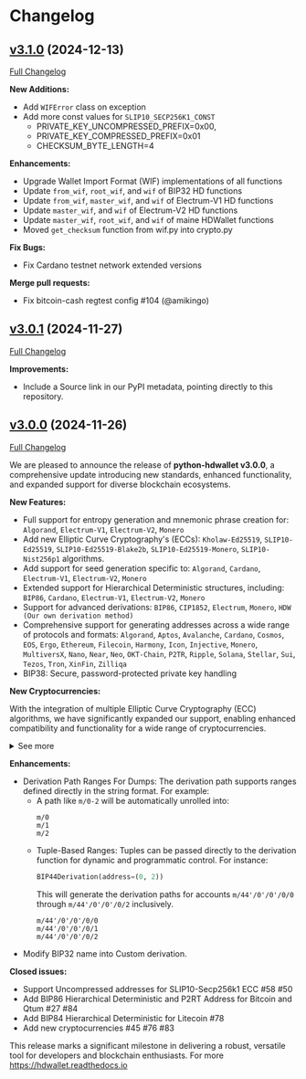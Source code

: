 # Changelog

## [v3.1.0](https://github.com/talonlab/python-hdwallet/tree/v3.1.0) (2024-12-13)

[Full Changelog](https://github.com/talonlab/python-hdwallet/compare/v3.0.1...v3.1.0)

**New Additions:**

- Add `WIFError` class on exception
- Add more const values for `SLIP10_SECP256K1_CONST`
  - PRIVATE_KEY_UNCOMPRESSED_PREFIX=0x00, 
  - PRIVATE_KEY_COMPRESSED_PREFIX=0x01 
  - CHECKSUM_BYTE_LENGTH=4

**Enhancements:**

- Upgrade Wallet Import Format (WIF) implementations of all functions
- Update `from_wif`, `root_wif`, and `wif` of BIP32 HD functions
- Update `from_wif`, `master_wif`, and `wif` of Electrum-V1 HD functions
- Update `master_wif`, and `wif` of Electrum-V2 HD functions
- Update `master_wif`, `root_wif`, and `wif` of maine HDWallet functions
- Moved `get_checksum` function from wif.py into crypto.py

**Fix Bugs:**

- Fix Cardano testnet network extended versions

**Merge pull requests:**

- Fix bitcoin-cash regtest config #104 (@amikingo)

## [v3.0.1](https://github.com/talonlab/python-hdwallet/tree/v3.0.1) (2024-11-27)

[Full Changelog](https://github.com/talonlab/python-hdwallet/compare/v3.0.0...v3.0.1)

**Improvements:**

- Include a Source link in our PyPI metadata, pointing directly to this repository. 

## [v3.0.0](https://github.com/talonlab/python-hdwallet/tree/v3.0.0) (2024-11-26)

[Full Changelog](https://github.com/talonlab/python-hdwallet/compare/v2.2.1...v3.0.0)

We are pleased to announce the release of **python-hdwallet v3.0.0**, a comprehensive update introducing new standards, enhanced functionality, and expanded support for diverse blockchain ecosystems.

**New Features:**

- Full support for entropy generation and mnemonic phrase creation for: ``Algorand``, ``Electrum-V1``, ``Electrum-V2``, ``Monero``
-  Add new Elliptic Curve Cryptography's (ECCs): ``Kholaw-Ed25519``, ``SLIP10-Ed25519``, ``SLIP10-Ed25519-Blake2b``, ``SLIP10-Ed25519-Monero``, ``SLIP10-Nist256p1`` algorithms.
- Add support for seed generation specific to: ``Algorand``, ``Cardano``,  ``Electrum-V1``, ``Electrum-V2``, ``Monero``
- Extended support for Hierarchical Deterministic structures, including: ``BIP86``, ``Cardano``, ``Electrum-V1``, ``Electrum-V2``, ``Monero``
- Support for advanced derivations: ``BIP86``, ``CIP1852``, ``Electrum``, ``Monero``, ``HDW (Our own derivation method)`` 
- Comprehensive support for generating addresses across a wide range of protocols and formats: ``Algorand``, ``Aptos``, ``Avalanche``, ``Cardano``, ``Cosmos``, ``EOS``, ``Ergo``, ``Ethereum``, ``Filecoin``, ``Harmony``, ``Icon``, ``Injective``, ``Monero``, ``MultiversX``, ``Nano``, ``Near``, ``Neo``, ``OKT-Chain``, ``P2TR``, ``Ripple``, ``Solana``, ``Stellar``, ``Sui``, ``Tezos``, ``Tron``, ``XinFin``, ``Zilliqa``
- BIP38: Secure, password-protected private key handling

**New Cryptocurrencies:**

With the integration of multiple Elliptic Curve Cryptography (ECC) algorithms, we have significantly expanded our support, enabling enhanced compatibility and functionality for a wide range of cryptocurrencies.

<details>
  <summary>See more</summary><br/>


| Name             | Symbol | Coin Type |             Networks             |
|:-----------------|:------:|:---------:|:--------------------------------:|
| Adcoin           |  ACC   |    161    |            `mainnet`             |
| Akash-Network    |  AKT   |    118    |            `mainnet`             |
| Algorand         |  ALGO  |    283    |            `mainnet`             |
| Aptos            |  APT   |    637    |            `mainnet`             |
| Arbitrum         |  ARB   |    60     |            `mainnet`             |
| Avalanche        |  AVAX  |   9000    |            `mainnet`             |
| Avian            |  AVN   |    921    |            `mainnet`             |
| Axelar           |  AXL   |    118    |            `mainnet`             |
| Band-Protocol    |  BAND  |    494    |            `mainnet`             |
| Binance          |  BNB   |    714    |            `mainnet`             |
| Bitcoin-Atom     |  BCA   |    185    |            `mainnet`             |
| Bitcoin-Cash-SLP |  SLP   |    145    |       `mainnet`, `testnet`       |
| Bitcoin-Green    |  BITG  |    222    |            `mainnet`             |
| Bitcoin-Private  |  BTCP  |    183    |       `mainnet`, `testnet`       |
| Cardano          |  ADA   |   1815    |       `mainnet`, `testnet`       |
| Celo             |  CELO  |   52752   |            `mainnet`             |
| Chihuahua        |  HUA   |    118    |            `mainnet`             |
| Cosmos           |  ATOM  |    118    |            `mainnet`             |
| DeepOnion        | ONION  |    305    |            `mainnet`             |
| Divi             |  DIVI  |    301    |       `mainnet`, `testnet`       |
| eCash            |  XEC   |    145    |       `mainnet`, `testnet`       |
| E-coin           |  ECN   |    115    |            `mainnet`             |
| e-Gulden         |  EFL   |    78     |            `mainnet`             |
| EOS              |  EOS   |    194    |            `mainnet`             |
| Ergo             |  ERG   |    429    |       `mainnet`, `testnet`       |
| Evrmore          |  EVR   |    175    |       `mainnet`, `testnet`       |
| Fantom           |  FTM   |    60     |            `mainnet`             |
| Fetch.ai         |  FET   |    118    |            `mainnet`             |
| Filecoin         |  FIL   |    461    |            `mainnet`             |
| Firo             |  FIRO  |    136    |            `mainnet`             |
| Foxdcoin         |  FOXD  |    175    |       `mainnet`, `testnet`       |
| Harmony          |  ONE   |   1023    |            `mainnet`             |
| Horizen          |  ZEN   |    121    |            `mainnet`             |
| Huobi-Token      |   HT   |    553    |            `mainnet`             |
| Icon             |  ICX   |    74     |            `mainnet`             |
| Injective        |  INJ   |    60     |            `mainnet`             |
| InsaneCoin       |  INSN  |    68     |            `mainnet`             |
| IRISnet          |  IRIS  |    566    |            `mainnet`             |
| Kava             |  KAVA  |    459    |            `mainnet`             |
| Landcoin         |  LDCN  |    63     |            `mainnet`             |
| Metis            | METIS  |    60     |            `mainnet`             |
| Monero           |  XMR   |    128    | `mainnet`, `stagenet`, `testnet` |
| Monk             |  MONK  |    214    |            `mainnet`             |
| MultiversX       |  EGLD  |    508    |            `mainnet`             |
| Nano             |  XNO   |    165    |            `mainnet`             |
| Near             |  NEAR  |    397    |            `mainnet`             |
| Neo              |  NEO   |    888    |            `mainnet`             |
| Nine-Chronicles  |  NCG   |    567    |            `mainnet`             |
| OKT-Chain        |  OKT   |    996    |            `mainnet`             |
| Onix             |  ONX   |    174    |            `mainnet`             |
| Ontology         |  ONT   |   1024    |            `mainnet`             |
| Optimism         |   OP   |    60     |            `mainnet`             |
| Osmosis          |  OSMO  |    118    |            `mainnet`             |
| Particl          |  PART  |    44     |            `mainnet`             |
| Pi-Network       |   PI   |  314159   |            `mainnet`             |
| Polygon          | MATIC  |    60     |            `mainnet`             |
| PoSW-Coin        |  POSW  |    47     |            `mainnet`             |
| Ripple           |  XRP   |    144    |            `mainnet`             |
| Ritocoin         |  RITO  |   19169   |            `mainnet`             |
| Secret           |  SCRT  |    529    |            `mainnet`             |
| Shentu           |  CTK   |    118    |            `mainnet`             |
| Solana           |  SOL   |    501    |            `mainnet`             |
| Stafi            |  FIS   |    907    |            `mainnet`             |
| Stellar          |  XLM   |    148    |            `mainnet`             |
| Sui              |  SUI   |    784    |            `mainnet`             |
| Terra            |  LUNA  |    330    |            `mainnet`             |
| Tezos            |  XTZ   |   1729    |            `mainnet`             |
| Theta            | THETA  |    500    |            `mainnet`             |
| TWINS            | TWINS  |    970    |       `mainnet`, `testnet`       |
| VeChain          |  VET   |    818    |            `mainnet`             |
| Verge            |  XVG   |    77     |            `mainnet`             |
| Voxels           |  VOX   |    129    |            `mainnet`             |
| Wagerr           |  WGR   |     0     |            `mainnet`             |
| Zetacoin         |  ZET   |    719    |            `mainnet`             |
| Zilliqa          |  ZIL   |    313    |            `mainnet`             |
| ZooBC            |  ZBC   |    883    |            `mainnet`             |

</details>

**Enhancements:**

- Derivation Path Ranges For Dumps: The derivation path supports ranges defined directly in the string format. For example:
    - A path like `m/0-2` will be automatically unrolled into:
      ```
      m/0
      m/1
      m/2
      ```
  - Tuple-Based Ranges: Tuples can be passed directly to the derivation function for dynamic and programmatic control. For instance:
    ```python
    BIP44Derivation(address=(0, 2))
    ```
    This will generate the derivation paths for accounts `m/44'/0'/0'/0/0` through `m/44'/0'/0'/0/2` inclusively.
      ```
      m/44'/0'/0'/0/0
      m/44'/0'/0'/0/1
      m/44'/0'/0'/0/2
      ```
- Modify BIP32 name into Custom derivation.

**Closed issues:**

- Support Uncompressed addresses for SLIP10-Secp256k1 ECC #58 #50 
- Add BIP86 Hierarchical Deterministic and P2RT Address for Bitcoin and Qtum #27 #84 
- Add BIP84 Hierarchical Deterministic for Litecoin #78
- Add new cryptocurrencies #45 #76  #83

This release marks a significant milestone in delivering a robust, versatile tool for developers and blockchain enthusiasts. For more https://hdwallet.readthedocs.io
